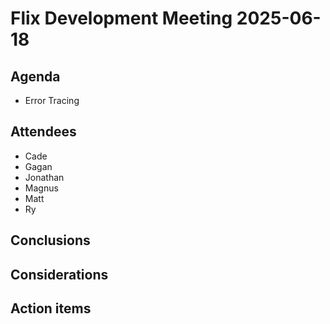 # Flix Development Meeting 2025-06-18

## Agenda

- Error Tracing

## Attendees

- Cade
- Gagan
- Jonathan
- Magnus
- Matt
- Ry

## Conclusions

## Considerations

## Action items